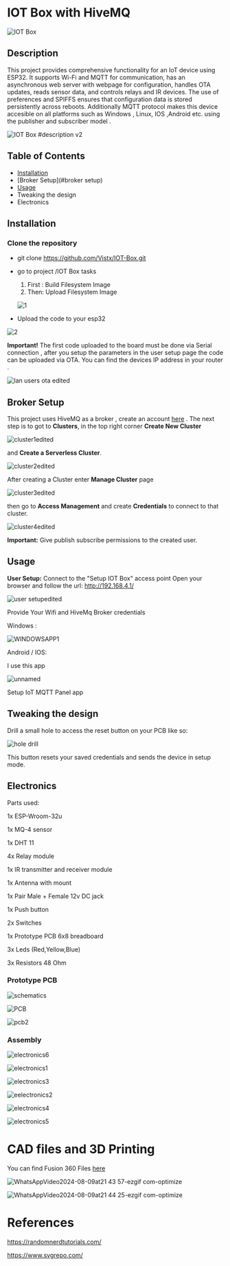 
# IOT Box with HiveMQ

![IOT Box  ](https://github.com/user-attachments/assets/a70e7d9e-b849-42aa-9466-b2fe1b3cf938)



## Description 
This project provides comprehensive functionality for an IoT device using ESP32. It supports Wi-Fi and MQTT for communication, has an asynchronous web server with webpage  for configuration, handles OTA updates, reads sensor data, and controls relays and IR devices. The use of preferences and SPIFFS ensures that configuration data is stored persistently across reboots. Additionally MQTT protocol makes this device accesible on all platforms such as Windows , Linux, IOS ,Android etc.  using the publisher and subscriber model .


![IOT Box  #description v2](https://github.com/user-attachments/assets/e7b0b889-9802-41d5-9a73-dbc6fbc75ecc)


## Table of Contents
- [Installation](#installation) 
- [Broker Setup](#broker setup)
- [Usage](#usage) 
- Tweaking the design
- Electronics 

## Installation
### Clone the repository 
- git clone https://github.com/Vistx/IOT-Box.git
- go to project /IOT Box tasks  
   1. First : Build Filesystem Image   
   2. Then: Upload Filesystem Image
  
  ![1](https://github.com/user-attachments/assets/429ac1e1-7675-42f1-81b2-c67eea4b3313)

- Upload the code to your esp32

![2](https://github.com/user-attachments/assets/6afe996c-2f75-4429-bfd5-66e8d29e7e84)

**Important!** The first code uploaded to the board must be done via Serial connection , after you setup the parameters in the user setup page the code can be uploaded via OTA. You can find the devices IP address in your router .

![lan users ota edited](https://github.com/user-attachments/assets/001f6988-c398-411f-812a-6701829a38fa)


## Broker Setup
This project uses HiveMQ as a broker , create an account [here](https://www.hivemq.com/) . The next step is to got to **Clusters**,  in the top right corner **Create New Cluster** 

![cluster1edited](https://github.com/user-attachments/assets/565701f5-91bf-49c7-920d-2060af4c1ac9)

and **Create a Serverless Cluster**.

![cluster2edited](https://github.com/user-attachments/assets/ba1d5a5b-b6cd-46c0-ba15-9fd50135dda7)

After creating a Cluster enter **Manage Cluster**  page 

![cluster3edited](https://github.com/user-attachments/assets/c3bd256d-bbcb-46c9-9281-87dfeb4d17ab)

then go to **Access Management**  and create **Credentials** to connect to that cluster. 

![cluster4edited](https://github.com/user-attachments/assets/aebe92c6-78a5-4a4d-ab51-0c181dd55722)

**Important:** Give publish subscribe permissions to the created user.

## Usage

**User Setup:**
Connect to the "Setup IOT Box" access point 
Open your browser and  follow the url:  http://192.168.4.1/

![user setupedited](https://github.com/user-attachments/assets/0f44a2cf-59f3-4074-8688-7d5798ce3494)


Provide Your Wifi and HiveMq Broker credentials 

Windows :

![WINDOWSAPP1](https://github.com/user-attachments/assets/95ce6c4b-2ad7-4a09-8093-742ed96e31d4)



Android / IOS:

I use this app 

![unnamed](https://github.com/user-attachments/assets/6cbdfe8b-13e0-40a3-bc46-6035e632f48a)

Setup IoT MQTT Panel app



## Tweaking the design
Drill a small hole to access the reset button on your PCB like so:

![hole drill](https://github.com/user-attachments/assets/250d82ad-56fd-41d5-9e2d-ced1d3bfbabb)


This button resets your saved credentials and sends the device in setup mode.

##  Electronics
Parts used:

1x ESP-Wroom-32u

1x MQ-4 sensor

1x DHT 11

4x Relay module

1x IR transmitter and receiver module

1x Antenna with mount

1x Pair Male + Female 12v DC jack 

1x Push button

2x Switches

1x Prototype PCB 6x8 breadboard

3x Leds (Red,Yellow,Blue)

3x Resistors 48 Ohm

### Prototype PCB

![schematics](https://github.com/user-attachments/assets/aa3639ba-ab77-4f25-8d04-51e43380cf9d)

![PCB](https://github.com/user-attachments/assets/286e40b5-c8d3-4025-89c9-f41120a14d95)

![pcb2](https://github.com/user-attachments/assets/c0c77f18-9a70-4a73-86ac-677280d3f414)




### Assembly
![electronics6](https://github.com/user-attachments/assets/72ad0518-fbf2-432c-a7fd-52cc6da0cedf)

![electronics1](https://github.com/user-attachments/assets/ca0b776a-60ca-4361-b8f7-3ecc621fc05d)

![electronics3](https://github.com/user-attachments/assets/6cf6b4d3-3533-4e64-bd61-c09888fd95b0)

![eelectronics2](https://github.com/user-attachments/assets/2a79634b-bcd5-4a39-ab6a-4b76cdf1ce8a)

![electronics4](https://github.com/user-attachments/assets/5d710371-8eaf-44c1-9398-f68911a04567)

![electronics5](https://github.com/user-attachments/assets/9755c0be-b226-432a-9bfd-195fb67ff83c)




# CAD files and 3D Printing

You can find Fusion 360 Files [here](https://grabcad.com/library/iot-box-1)

![WhatsAppVideo2024-08-09at21 43 57-ezgif com-optimize](https://github.com/user-attachments/assets/caf98319-e943-444f-a7df-6f3dad130119)

![WhatsAppVideo2024-08-09at21 44 25-ezgif com-optimize](https://github.com/user-attachments/assets/5803e229-8ab7-4975-bde8-f0c72147a524)



# References

https://randomnerdtutorials.com/

https://www.svgrepo.com/

